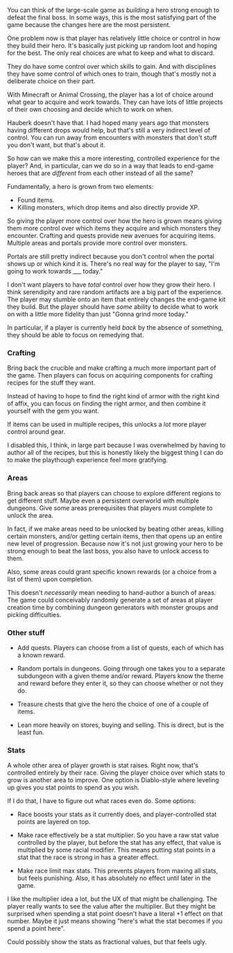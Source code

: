 You can think of the large-scale game as *building* a hero strong enough to
defeat the final boss. In some ways, this is the most satisfying part of the
game because the changes here are the most persistent.

One problem now is that player has relatively little choice or control in how
they build their hero. It's basically just picking up random loot and hoping for
the best. The only real choices are what to keep and what to discard.

They do have some control over which skills to gain. And with disciplines they
have some control of which ones to train, though that's mostly not a deliberate
choice on their part.

With Minecraft or Animal Crossing, the player has a lot of choice around what
gear to acquire and work towards. They can have lots of little projects of their
own choosing and decide which to work on when.

Hauberk doesn't have that. I had hoped many years ago that monsters having
different drops would help, but that's still a very indirect level of control.
You can run away from encounters with monsters that don't stuff you don't want,
but that's about it.

So how can we make this a more interesting, controlled experience for the
player? And, in particular, can we do so in a way that leads to end-game heroes
that are *different* from each other instead of all the same?

Fundamentally, a hero is grown from two elements:

*   Found items.
*   Killing monsters, which drop items and also directly provide XP.

So giving the player more control over how the hero is grown means giving them
more control over which items they acquire and which monsters they encounter.
Crafting and quests provide new avenues for acquiring items. Multiple areas and
portals provide more control over monsters.

Portals are still pretty indirect because you don't control when the portal
shows up or which kind it is. There's no real way for the player to say, "I'm
going to work towards ___ today."

I don't want players to have *total* control over how they grow their hero. I
think serendipity and rare random artifacts are a big part of the experience.
The player may stumble onto an item that entirely changes the end-game kit they
build. But the player should have *some* ability to decide what to work on with
a little more fidelity than just "Gonna grind more today."

In particular, if a player is currently held *back* by the absence of something,
they should be able to focus on remedying that.

### Crafting

Bring back the crucible and make crafting a much more important part of the
game. Then players can focus on acquiring components for crafting recipes for
the stuff they want.

Instead of having to hope to find the right kind of armor with the right kind
of affix, you can focus on finding the right armor, and then combine it yourself
with the gem you want.

If items can be used in multiple recipes, this unlocks a *lot* more player
control around gear.

I disabled this, I think, in large part because I was overwhelmed by having to
author all of the recipes, but this is honestly likely the biggest thing I can
do to make the playthough experience feel more gratifying.

### Areas

Bring back areas so that players can choose to explore different regions to get
different stuff. Maybe even a persistent overworld with multiple dungeons. Give
some areas prerequisites that players must complete to unlock the area.

In fact, if we make areas need to be unlocked by beating other areas, killing
certain monsters, and/or getting certain items, then that opens up an entire new
level of progression. Because now it's not just growing your hero to be strong
enough to beat the last boss, you also have to unlock access to them.

Also, some areas could grant specific known rewards (or a choice from a list of
them) upon completion.

This doesn't *necessarily* mean needing to hand-author a bunch of areas. The
game could conceivably randomly generate a set of areas at player creation time
by combining dungeon generators with monster groups and picking difficulties.

### Other stuff

*   Add quests. Players can choose from a list of quests, each of which has a
    known reward.

*   Random portals in dungeons. Going through one takes you to a separate
    subdungeon with a given theme and/or reward. Players know the theme and
    reward before they enter it, so they can choose whether or not they do.

*   Treasure chests that give the hero the choice of one of a couple of items.

*   Lean more heavily on stores, buying and selling. This is direct, but is the
    least fun.

### Stats

A whole other area of player growth is stat raises. Right now, that's controlled
entirely by their race. Giving the player choice over which stats to grow is
another area to improve. One option is Diablo-style where leveling up gives you
stat points to spend as you wish.

If I do that, I have to figure out what races even do. Some options:

*   Race boosts your stats as it currently does, and player-controlled stat
    points are layered on top.

*   Make race effectively be a stat multiplier. So you have a raw stat value
    controlled by the player, but before the stat has any effect, that value is
    multiplied by some racial modifier. This means putting stat points in a
    stat that the race is strong in has a greater effect.

*   Make race limit max stats. This prevents players from maxing all stats, but
    feels punishing. Also, it has absolutely no effect until later in the game.

I like the multiplier idea a lot, but the UX of that might be challenging. The
player really wants to see the value after the multiplier. But they might be
surprised when spending a stat point doesn't have a literal +1 effect on that
number. Maybe it just means showing "here's what the stat becomes if you spend
a point here".

Could possibly show the stats as fractional values, but that feels ugly.
